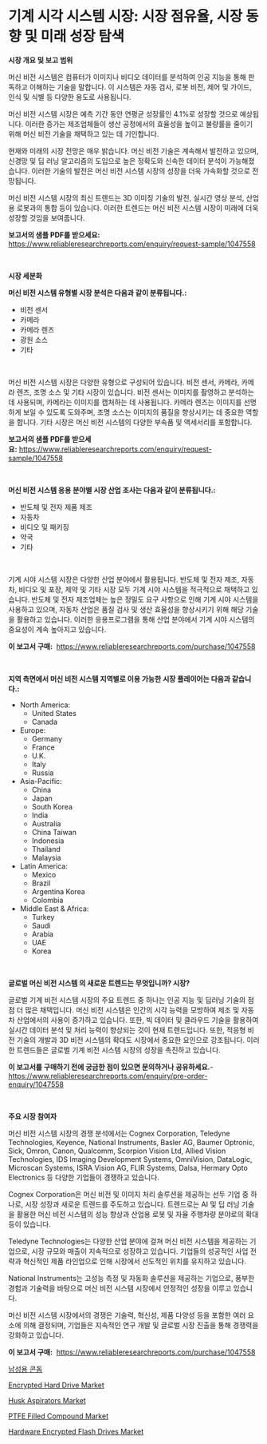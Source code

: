 <p><h1>기계 시각 시스템 시장: 시장 점유율, 시장 동향 및 미래 성장 탐색</h1></p><p><strong>시장 개요 및 보고 범위</strong></p>
<p><p>머신 비전 시스템은 컴퓨터가 이미지나 비디오 데이터를 분석하여 인공 지능을 통해 판독하고 이해하는 기술을 말합니다. 이 시스템은 자동 검사, 로봇 비전, 제어 및 가이드, 인식 및 식별 등 다양한 용도로 사용됩니다.</p><p>머신 비전 시스템 시장은 예측 기간 동안 연평균 성장률인 4.1%로 성장할 것으로 예상됩니다. 이러한 증가는 제조업체들이 생산 공정에서의 효율성을 높이고 불량률을 줄이기 위해 머신 비전 기술을 채택하고 있는 데 기인합니다.</p><p>현재와 미래의 시장 전망은 매우 밝습니다. 머신 비전 기술은 계속해서 발전하고 있으며, 신경망 및 딥 러닝 알고리즘의 도입으로 높은 정확도와 신속한 데이터 분석이 가능해졌습니다. 이러한 기술의 발전은 머신 비전 시스템 시장의 성장을 더욱 가속화할 것으로 전망됩니다.</p><p>머신 비전 시스템 시장의 최신 트렌드는 3D 이미징 기술의 발전, 실시간 영상 분석, 산업용 로봇과의 통합 등이 있습니다. 이러한 트렌드는 머신 비전 시스템 시장이 미래에 더욱 성장할 것임을 보여줍니다.</p></p>
<p><strong>보고서의 샘플 PDF를 받으세요:</strong> <a href="https://www.reliableresearchreports.com/enquiry/request-sample/1047558">https://www.reliableresearchreports.com/enquiry/request-sample/1047558</a></p>
<p>&nbsp;</p>
<p><strong>시장 세분화</strong></p>
<p><strong>머신 비전 시스템 유형별 시장 분석은 다음과 같이 분류됩니다.:</strong></p>
<p><ul><li>비전 센서</li><li>카메라</li><li>카메라 렌즈</li><li>광원 소스</li><li>기타</li></ul></p>
<p>&nbsp;</p>
<p><p>머신 비전 시스템 시장은 다양한 유형으로 구성되어 있습니다. 비전 센서, 카메라, 카메라 렌즈, 조명 소스 및 기타 시장이 있습니다. 비전 센서는 이미지를 촬영하고 분석하는 데 사용되며, 카메라는 이미지를 캡처하는 데 사용됩니다. 카메라 렌즈는 이미지를 선명하게 보일 수 있도록 도와주며, 조명 소스는 이미지의 품질을 향상시키는 데 중요한 역할을 합니다. 기타 시장은 머신 비전 시스템의 다양한 부속품 및 액세서리를 포함합니다.</p></p>
<p><strong>보고서의 샘플 PDF를 받으세요:</strong>&nbsp;<a href="https://www.reliableresearchreports.com/enquiry/request-sample/1047558">https://www.reliableresearchreports.com/enquiry/request-sample/1047558</a></p>
<p>&nbsp;</p>
<p><strong> 머신 비전 시스템 응용 분야별 시장 산업 조사는 다음과 같이 분류됩니다.:</strong></p>
<p><ul><li>반도체 및 전자 제품 제조</li><li>자동차</li><li>비디오 및 패키징</li><li>약국</li><li>기타</li></ul></p>
<p>&nbsp;</p>
<p><p>기계 시야 시스템 시장은 다양한 산업 분야에서 활용됩니다. 반도체 및 전자 제조, 자동차, 비디오 및 포장, 제약 및 기타 시장 모두 기계 시야 시스템을 적극적으로 채택하고 있습니다. 반도체 및 전자 제조업체는 높은 정밀도 요구 사항으로 인해 기계 시야 시스템을 사용하고 있으며, 자동차 산업은 품질 검사 및 생산 효율성을 향상시키기 위해 해당 기술을 활용하고 있습니다. 이러한 응용프로그램을 통해 산업 분야에서 기계 시야 시스템의 중요성이 계속 높아지고 있습니다.</p></p>
<p><strong>이 보고서 구매:</strong>&nbsp; <a href="https://www.reliableresearchreports.com/purchase/1047558">https://www.reliableresearchreports.com/purchase/1047558</a></p>
<p>&nbsp;</p>
<p><strong>지역 측면에서 머신 비전 시스템 지역별로 이용 가능한 시장 플레이어는 다음과 같습니다.:</strong></p>
<p><ul>
    <li>
        North America:
        <ul>
            <li>United States</li>
            <li>Canada</li>
        </ul>
    </li>
    <li>
        Europe:
        <ul>
            <li>Germany</li>
            <li>France</li>
            <li>U.K.</li>
            <li>Italy</li>
            <li>Russia</li>
        </ul>
    </li>
    <li>
        Asia-Pacific:
        <ul>
            <li>China</li>
            <li>Japan</li>
            <li>South Korea</li>
            <li>India</li>
            <li>Australia</li>
            <li>China Taiwan</li>
            <li>Indonesia</li>
            <li>Thailand</li>
            <li>Malaysia</li>
        </ul>
    </li>
    <li>
        Latin America:
        <ul>
            <li>Mexico</li>
            <li>Brazil</li>
            <li>Argentina Korea</li>
            <li>Colombia</li>
        </ul>
    </li>
    <li>
        Middle East & Africa:
        <ul>
            <li>Turkey</li>
            <li>Saudi</li>
            <li>Arabia</li>
            <li>UAE</li>
            <li>Korea</li>
        </ul>
    </li>
    </ul></p>
<p>&nbsp;</p>
<p><strong>글로벌 머신 비전 시스템 의 새로운 트렌드는 무엇입니까? 시장?</strong></p>
<p><p>글로벌 기계 비전 시스템 시장의 주요 트렌드 중 하나는 인공 지능 및 딥러닝 기술의 점점 더 많은 채택입니다. 머신 비전 시스템은 인간의 시각 능력을 모방하여 제조 및 자동차 산업에서의 사용이 증가하고 있습니다. 또한, 빅 데이터 및 클라우드 기술을 활용하여 실시간 데이터 분석 및 처리 능력이 향상되는 것이 현재 트렌드입니다. 또한, 적응형 비전 기술의 개발과 3D 비전 시스템의 확대도 시장에서 중요한 요인으로 강조됩니다. 이러한 트렌드들은 글로벌 기계 비전 시스템 시장의 성장을 촉진하고 있습니다.</p></p>
<p><strong>이 보고서를 구매하기 전에 궁금한 점이 있으면 문의하거나 공유하세요.</strong>- <a href="https://www.reliableresearchreports.com/enquiry/pre-order-enquiry/1047558">https://www.reliableresearchreports.com/enquiry/pre-order-enquiry/1047558</a></p>
<p>&nbsp;</p>
<p><strong>주요 시장 참여자</strong></p>
<p><p>머신 비전 시스템 시장의 경쟁 분석에서는 Cognex Corporation, Teledyne Technologies, Keyence, National Instruments, Basler AG, Baumer Optronic, Sick, Omron, Canon, Qualcomm, Scorpion Vision Ltd, Allied Vision Technologies, IDS Imaging Development Systems, OmniVision, DataLogic, Microscan Systems, ISRA Vision AG, FLIR Systems, Dalsa, Hermary Opto Electronics 등 다양한 기업들이 경쟁하고 있습니다. </p><p>Cognex Corporation은 머신 비전 및 이미지 처리 솔루션을 제공하는 선두 기업 중 하나로, 시장 성장과 새로운 트렌드를 주도하고 있습니다. 트렌드로는 AI 및 딥 러닝 기술을 활용한 머신 비전 시스템의 성능 향상과 산업용 로봇 및 자율 주행차량 분야로의 확대 등이 있습니다. </p><p>Teledyne Technologies는 다양한 산업 분야에 걸쳐 머신 비전 시스템을 제공하는 기업으로, 시장 규모와 매출이 지속적으로 성장하고 있습니다. 기업들의 성공적인 사업 전략과 혁신적인 제품 라인업으로 인해 시장에서 선도적인 위치를 유지하고 있습니다. </p><p>National Instruments는 고성능 측정 및 자동화 솔루션을 제공하는 기업으로, 풍부한 경험과 기술력을 바탕으로 머신 비전 시스템 시장에서 안정적인 성장을 이루고 있습니다. </p><p>머신 비전 시스템 시장에서의 경쟁은 기술력, 혁신성, 제품 다양성 등을 포함한 여러 요소에 의해 결정되며, 기업들은 지속적인 연구 개발 및 글로벌 시장 진출을 통해 경쟁력을 강화하고 있습니다.</p></p>
<p><strong>이 보고서 구매:</strong>&nbsp;&nbsp;<a href="https://www.reliableresearchreports.com/purchase/1047558">https://www.reliableresearchreports.com/purchase/1047558</a></p>
<p><p><a href="https://github.com/vss5505pa7z1p/Market-Research-Report-List-1/blob/main/7094423186225.md">남성용 콘돔</a></p><p><a href="https://view.publitas.com/reportprime-1/encrypted-hard-drive-market-size-and-examines-its-market-scope-with-a-primary-focus-on-growth-opportunities-and-forecasted-trends-spanning-from-2024-to-2031/">Encrypted Hard Drive Market</a></p><p><a href="https://github.com/joannesouthgate/Market-Research-Report-List-2/blob/main/husk-aspirators-market.md">Husk Aspirators Market</a></p><p><a href="https://issuu.com/reportprime-2/docs/ptfe-filled-compound-market-size-2030.pptx">PTFE Filled Compound Market</a></p><p><a href="https://view.publitas.com/reportprime-1/hardware-encrypted-flash-drives-market-research-report-reveals-the-latest-trends-and-opportunities-of-this-market-for-period-from-2024-2031/">Hardware Encrypted Flash Drives Market</a></p></p>
